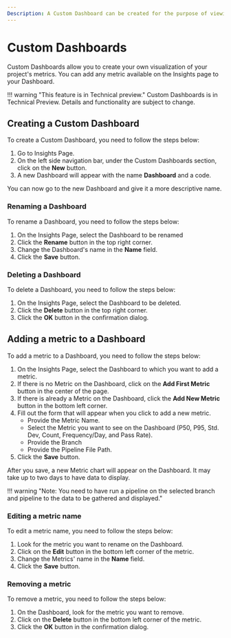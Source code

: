 ```yaml
---
Description: A Custom Dashboard can be created for the purpose of viewing of your project's metrics.
---
```

# Custom Dashboards

Custom Dashboards allow you to create your own visualization of your project's metrics.
You can add any metric available on the Insights page to your Dashboard.

!!! warning "This feature is in Technical preview."
    Custom Dashboards is in Technical Preview. Details and functionality are subject to change.

## Creating a Custom Dashboard

To create a Custom Dashboard, you need to follow the steps below:

1. Go to Insights Page.
2. On the left side navigation bar, under the Custom Dashboards section, click on the **New** button.
3. A new Dashboard will appear with the name **Dashboard** and a code.

You can now go to the new Dashboard and give it a more descriptive name.


### Renaming a Dashboard

To rename a Dashboard, you need to follow the steps below:

1. On the Insights Page, select the Dashboard to be renamed
2. Click the **Rename** button in the top right corner.
3. Change the Dashboard's name in the **Name** field.
4. Click the **Save** button.

### Deleting a Dashboard

To delete a Dashboard, you need to follow the steps below:

1. On the Insights Page, select the Dashboard to be deleted.
2. Click the **Delete** button in the top right corner.
3. Click the **OK** button in the confirmation dialog.

## Adding a metric to a Dashboard

To add a metric to a Dashboard, you need to follow the steps below:

1. On the Insights Page, select the Dashboard to which you want to add a metric.
2. If there is no Metric on the Dashboard, click on the **Add First Metric** button in the center of the page.
3. If there is already a Metric on the Dashboard, click the **Add New Metric** button in the bottom left corner.
4. Fill out the form that will appear when you click to add a new metric.
    - Provide the Metric Name.
    - Select the Metric you want to see on the Dashboard (P50, P95, Std. Dev, Count, Frequency/Day, and Pass Rate).
    - Provide the Branch
    - Provide the Pipeline File Path.
5. Click the **Save** button.

After you save, a new Metric chart will appear on the Dashboard.
It may take up to two days to have data to display.

!!! warning "Note: You need to have run a pipeline on the selected branch and pipeline to the data to be gathered and displayed."

### Editing a metric name

To edit a metric name, you need to follow the steps below:

1. Look for the metric you want to rename on the Dashboard.
2. Click on the **Edit** button in the bottom left corner of the metric.
3. Change the Metrics' name in the **Name** field.
4. Click the **Save** button.

### Removing a metric

To remove a metric, you need to follow the steps below:

1. On the Dashboard, look for the metric you want to remove.
2. Click on the **Delete** button in the bottom left corner of the metric.
3. Click the **OK** button in the confirmation dialog.
